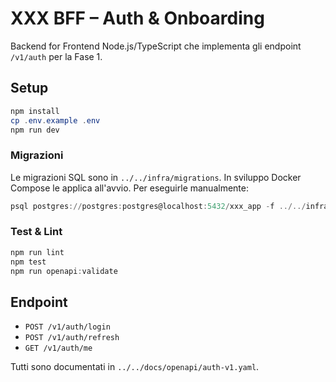 # XXX BFF – Auth & Onboarding

Backend for Frontend Node.js/TypeScript che implementa gli endpoint `/v1/auth` per la Fase 1.

## Setup

```powershell
npm install
cp .env.example .env
npm run dev
```

### Migrazioni

Le migrazioni SQL sono in `../../infra/migrations`. In sviluppo Docker Compose le applica all'avvio. Per eseguirle manualmente:

```powershell
psql postgres://postgres:postgres@localhost:5432/xxx_app -f ../../infra/migrations/0001_create_app_user.sql
```

### Test & Lint

```powershell
npm run lint
npm test
npm run openapi:validate
```

## Endpoint
- `POST /v1/auth/login`
- `POST /v1/auth/refresh`
- `GET /v1/auth/me`

Tutti sono documentati in `../../docs/openapi/auth-v1.yaml`.
